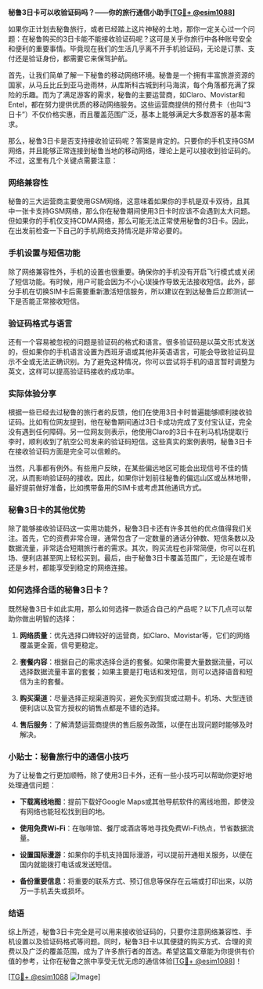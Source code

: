 **秘鲁3日卡可以收验证码吗？——你的旅行通信小助手[[TG💪+ @esim1088](https://t.me/s/esim1088)]**

如果你正计划去秘鲁旅行，或者已经踏上这片神秘的土地，那你一定关心过一个问题：在秘鲁购买的3日卡能不能接收验证码呢？这可是关乎你旅行中各种账号安全和便利的重要事情。毕竟现在我们的生活几乎离不开手机验证码，无论是订票、支付还是验证身份，都需要它来保驾护航。

首先，让我们简单了解一下秘鲁的移动网络环境。秘鲁是一个拥有丰富旅游资源的国家，从马丘比丘到亚马逊雨林，从库斯科古城到利马海滨，每个角落都充满了探险的乐趣。而为了满足游客的需求，秘鲁的主要运营商，如Claro、Movistar和Entel，都在努力提供优质的移动网络服务。这些运营商提供的预付费卡（也叫“3日卡”）不仅价格实惠，而且覆盖范围广泛，基本上能够满足大多数游客的基本需求。

那么，秘鲁3日卡是否支持接收验证码呢？答案是肯定的。只要你的手机支持GSM网络，并且能够正常连接到秘鲁当地的移动网络，理论上是可以接收到验证码的。不过，这里有几个关键点需要注意：

### 网络兼容性

秘鲁的三大运营商主要使用GSM网络，这意味着如果你的手机是双卡双待，且其中一张卡支持GSM网络，那么你在秘鲁期间使用3日卡时应该不会遇到太大问题。但如果你的手机仅支持CDMA网络，那么可能无法正常使用秘鲁的3日卡。因此，在出发前检查一下自己的手机网络支持情况是非常必要的。

### 手机设置与短信功能

除了网络兼容性外，手机的设置也很重要。确保你的手机没有开启飞行模式或关闭了短信功能。有时候，用户可能会因为不小心误操作导致无法接收短信。此外，部分手机在切换SIM卡后需要重新激活短信服务，所以建议在到达秘鲁后立即测试一下是否能正常接收短信。

### 验证码格式与语言

还有一个容易被忽视的问题是验证码的格式和语言。很多验证码是以英文形式发送的，但如果你的手机语言设置为西班牙语或其他非英语语言，可能会导致验证码显示不全或无法正确识别。为了避免这种情况，你可以尝试将手机的语言暂时调整为英文，这样可以提高验证码接收的成功率。

### 实际体验分享

根据一些已经去过秘鲁的旅行者的反馈，他们在使用3日卡时普遍能够顺利接收验证码。比如有位网友提到，他在秘鲁期间通过3日卡成功完成了支付宝认证，完全没有遇到任何障碍。另一位网友则表示，他使用Claro的3日卡在利马机场提取行李时，顺利收到了航空公司发来的验证码短信。这些真实的案例表明，秘鲁3日卡在接收验证码方面是完全可以信赖的。

当然，凡事都有例外。有些用户反映，在某些偏远地区可能会出现信号不佳的情况，从而影响验证码的接收。因此，如果你计划前往秘鲁的偏远山区或丛林地带，最好提前做好准备，比如携带备用的SIM卡或考虑其他通讯方式。

### 秘鲁3日卡的其他优势

除了能够接收验证码这一实用功能外，秘鲁3日卡还有许多其他的优点值得我们关注。首先，它的资费非常合理，通常包含了一定数量的通话分钟数、短信条数以及数据流量，非常适合短期旅行者的需求。其次，购买流程也非常简便，你可以在机场、便利店甚至网上轻松买到。最后，由于秘鲁3日卡覆盖范围广，无论是在城市还是乡村，都能享受到稳定的网络连接。

### 如何选择合适的秘鲁3日卡？

既然秘鲁3日卡如此实用，那么如何选择一款适合自己的产品呢？以下几点可以帮助你做出明智的选择：

1. **网络质量**：优先选择口碑较好的运营商，如Claro、Movistar等，它们的网络覆盖更全面，信号更稳定。
   
2. **套餐内容**：根据自己的需求选择合适的套餐。如果你需要大量数据流量，可以选择数据流量丰富的套餐；如果主要是打电话和发短信，则可以选择语音和短信为主的套餐。

3. **购买渠道**：尽量选择正规渠道购买，避免买到假货或过期卡。机场、大型连锁便利店以及官方授权的销售点都是不错的选择。

4. **售后服务**：了解清楚运营商提供的售后服务政策，以便在出现问题时能够及时解决。

### 小贴士：秘鲁旅行中的通信小技巧

为了让秘鲁之行更加顺畅，除了使用3日卡外，还有一些小技巧可以帮助你更好地处理通信问题：

- **下载离线地图**：提前下载好Google Maps或其他导航软件的离线地图，即使没有网络也能轻松找到目的地。
  
- **使用免费Wi-Fi**：在咖啡馆、餐厅或酒店等地寻找免费Wi-Fi热点，节省数据流量。

- **设置国际漫游**：如果你的手机支持国际漫游，可以提前开通相关服务，以便在国内就能拨打电话或发送短信。

- **备份重要信息**：将重要的联系方式、预订信息等保存在云端或打印出来，以防万一手机丢失或损坏。

### 结语

综上所述，秘鲁3日卡完全是可以用来接收验证码的，只要你注意网络兼容性、手机设置以及验证码格式等问题。同时，秘鲁3日卡以其便捷的购买方式、合理的资费以及广泛的覆盖范围，成为了许多旅行者的首选。希望这篇文章能为你提供有价值的参考，让你在秘鲁之旅中享受无忧无虑的通信体验[[TG💪+ @esim1088](https://t.me/s/esim1088)]！

[[TG💪+ @esim1088](https://t.me/s/esim1088) ![Image](https://i.postimg.cc/4NQfJmqS/Snipaste-2025-05-13-00-14-12.png)]